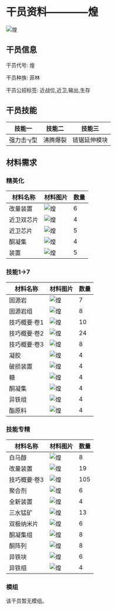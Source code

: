 # 干员资料————煌

![煌](./oprImages/煌.png)

## 干员信息

干员代号: 煌

干员种族: 菲林

干员公招标签: 近战位,近卫,输出,生存

## 干员技能

| 技能一       | 技能二   | 技能三 |
| ------------ | -------- | ------ |
| 强力击·γ型 | 沸腾爆裂 | 链锯延伸模块 |

## 材料需求

### 精英化

| 材料名称      | 材料图片 | 数量  |
|---------|---------|-----|
| 改量装置 | ![煌](./matIcons/改量装置.png)  |   6  |
| 近卫双芯片 | ![煌](./matIcons/近卫双芯片.png)  |   4  |
| 近卫芯片 | ![煌](./matIcons/近卫芯片.png)  |   5  |
| 酮凝集 | ![煌](./matIcons/酮凝集.png)  |   4  |
| 装置 | ![煌](./matIcons/装置.png)  |   5  |

### 技能1→7

| 材料名称      | 材料图片 | 数量  |
|---------|---------|-----|
| 固源岩 | ![煌](./matIcons/固源岩.png)  |   7  |
| 固源岩组 | ![煌](./matIcons/固源岩组.png)  |   8  |
| 技巧概要·卷1 | ![煌](./matIcons/技巧概要·卷1.png)  |   10  |
| 技巧概要·卷2 | ![煌](./matIcons/技巧概要·卷2.png)  |   24  |
| 技巧概要·卷3 | ![煌](./matIcons/技巧概要·卷3.png)  |   8  |
| 凝胶 | ![煌](./matIcons/凝胶.png)  |   4  |
| 破损装置 | ![煌](./matIcons/破损装置.png)  |   4  |
| 糖 | ![煌](./matIcons/糖.png)  |   4  |
| 酮凝集 | ![煌](./matIcons/酮凝集.png)  |   4  |
| 异铁组 | ![煌](./matIcons/异铁组.png)  |   4  |
| 酯原料 | ![煌](./matIcons/酯原料.png)  |   4  |

### 技能专精

| 材料名称      | 材料图片 | 数量  |
|---------|---------|-----|
| 白马醇 | ![煌](./matIcons/白马醇.png)  |   8  |
| 改量装置 | ![煌](./matIcons/改量装置.png)  |   19  |
| 技巧概要·卷3 | ![煌](./matIcons/技巧概要·卷3.png)  |   105  |
| 聚合剂 | ![煌](./matIcons/聚合剂.png)  |   6  |
| 全新装置 | ![煌](./matIcons/全新装置.png)  |   4  |
| 三水锰矿 | ![煌](./matIcons/三水锰矿.png)  |   13  |
| 双极纳米片 | ![煌](./matIcons/双极纳米片.png)  |   6  |
| 酮凝集组 | ![煌](./matIcons/酮凝集组.png)  |   8  |
| 酮阵列 | ![煌](./matIcons/酮阵列.png)  |   8  |
| 异铁块 | ![煌](./matIcons/异铁块.png)  |   6  |
| 异铁组 | ![煌](./matIcons/异铁组.png)  |   4  |

### 模组

该干员暂无模组。
